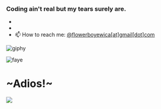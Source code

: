### Coding ain't real but my tears surely are.
-
-
- 📫 How to reach me: [@flowerboyewica[at]gmail[dot]com](mailto:flowerboyewica@gmail.com)

![giphy](https://user-images.githubusercontent.com/98647286/151666398-54c00bff-aa89-4ba3-902d-142c4b187142.gif)

![faye](https://user-images.githubusercontent.com/98647286/151666441-c2421e9c-fc15-4585-9df0-67e012dd3bc7.gif)


# ~Adios!~
![](jethalal-good-night-jethalal.gif)
